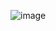 ![image](https://github.com/Abiji-2020/Leetcode-2024/assets/145255212/2cda08ef-b623-4fdf-966a-4bb33b09d3d5)
